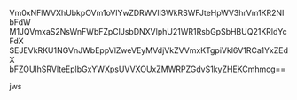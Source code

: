Vm0xNFlWVXhUbkpOVm1oVlYwZDRWVll3WkRSWFJteHpWV3hrVm1KR2NIbFdW
M1JQVmxaS2NsWnFWbFZpClJsbDNXVlphU21WR1RsbGpSbHBUQ21KRldYcFdX
SEJEVkRKU1NGVnJWbEppVlZweVEyMVdjVkZVVmxKTgpiVkl6V1RCa1YxZEdX
bFZOUlhSRVlteEplbGxYWXpsUVVXOUxZMWRPZGdvS1kyZHEKCmhmcg==

jws